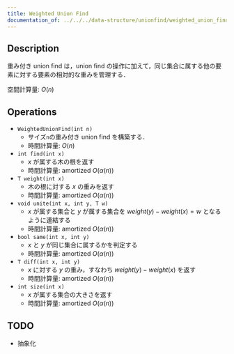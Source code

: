 ```yaml
---
title: Weighted Union Find
documentation_of: ../../../data-structure/unionfind/weighted_union_find.cpp
---
```


## Description

重み付き union find は，union find の操作に加えて，同じ集合に属する他の要素に対する要素の相対的な重みを管理する．

空間計算量: $O(n)$

## Operations

- `WeightedUnionFind(int n)`
    - サイズ`n`の重み付き union find を構築する．
    - 時間計算量: $O(n)$
- `int find(int x)`
    - $x$ が属する木の根を返す
    - 時間計算量: $\mathrm{amortized}\ O(\alpha(n))$
- `T weight(int x)`
    - 木の根に対する $x$ の重みを返す
    - 時間計算量: $\mathrm{amortized}\ O(\alpha(n))$
- `void unite(int x, int y, T w)`
    - $x$ が属する集合と $y$ が属する集合を $weight(y) - weight(x) = w$ となるように連結する
    - 時間計算量: $\mathrm{amortized}\ O(\alpha(n))$
- `bool same(int x, int y)`
    - $x$ と $y$ が同じ集合に属するかを判定する
    - 時間計算量: $\mathrm{amortized}\ O(\alpha(n))$
- `T diff(int x, int y)`
    - $x$ に対する $y$ の重み，すなわち $weight(y) - weight(x)$ を返す
    - 時間計算量: $\mathrm{amortized}\ O(\alpha(n))$
- `int size(int x)`
    - $x$ が属する集合の大きさを返す
    - 時間計算量: $\mathrm{amortized}\ O(\alpha(n))$

## TODO

- 抽象化